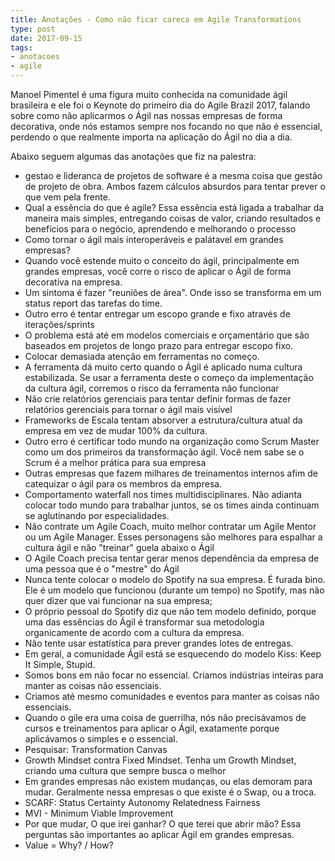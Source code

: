```yaml
---
title: Anotações - Como não ficar careca em Agile Transformations
type: post
date: 2017-09-15
tags:
- anotacoes
- agile
---
```


Manoel Pimentel é uma figura muito conhecida na comunidade ágil brasileira e ele foi o Keynote do primeiro dia do Agile Brazil 2017, falando sobre como não aplicarmos o Ágil nas nossas empresas de forma decorativa, onde nós estamos sempre nos focando no que não é essencial, perdendo o que realmente importa na aplicação do Ágil no dia a dia.

Abaixo seguem algumas das anotações que fiz na palestra:

- gestao e lideranca de projetos de software é a mesma coisa que gestão de projeto de obra. Ambos fazem cálculos absurdos para tentar prever o que vem pela frente.
- Qual a essência do que é agile? Essa essência está ligada a trabalhar da maneira mais simples, entregando coisas de valor, criando resultados e benefícios para o negócio, aprendendo e melhorando o processo
- Como tornar o ágil mais interoperáveis e palátavel em grandes empresas? 
- Quando você estende muito o conceito do ágil, principalmente em grandes empresas, você corre o risco de aplicar o Ágil de forma decorativa na empresa.
- Um sintoma é fazer "reuniões de área". Onde isso se transforma em um status report das tarefas do time.
- Outro erro é tentar entregar um escopo grande e fixo através de iterações/sprints
- O problema está até em modelos comerciais e orçamentário que são baseados em projetos de longo prazo para entregar escopo fixo.
- Colocar demasiada atenção em ferramentas no começo.
- A ferramenta dá muito certo quando o Ágil é aplicado numa cultura estabilizada. Se usar a ferramenta deste o começo da implementação da cultura ágil, corremos o risco da ferramenta não funcionar
- Não crie relatórios gerenciais para tentar definir formas de fazer relatórios gerenciais para tornar o ágil mais visível
- Frameworks de Escala tentam absorver a estrutura/cultura atual da empresa em vez de mudar 100% da cultura.
- Outro erro é certificar todo mundo na organização como Scrum Master como um dos primeiros da transformação ágil. Você nem sabe se o Scrum é a melhor prática para sua empresa
- Outras empresas que fazem milhares de treinamentos internos afim de catequizar o ágil para os membros da empresa. 
- Comportamento waterfall nos times multidisciplinares. Não adianta colocar todo mundo para trabalhar juntos, se os times ainda continuam se aglutinando por especialidades.
- Não contrate um Agile Coach, muito melhor contratar um Agile Mentor ou um Agile Manager. Esses personagens são melhores para espalhar a cultura ágil e não "treinar" guela abaixo o Ágil
- O Agile Coach precisa tentar gerar menos dependência da empresa de uma pessoa que é o "mestre" do Ágil
- Nunca tente colocar o modelo do Spotify na sua empresa. É furada bino. Ele é um modelo que funcionou (durante um tempo) no Spotify, mas não quer dizer que vai funcionar na sua empresa;
- O próprio pessoal do Spotify diz que não tem modelo definido, porque uma das essências do Ágil é transformar sua metodologia organicamente de acordo com a cultura da empresa.
- Não tente usar estatística para prever grandes lotes de entregas. 
- Em geral, a comunidade Ágil está se esquecendo do modelo Kiss: Keep It Simple, Stupid.
- Somos bons em não focar no essencial. Criamos indústrias inteiras para manter as coisas não essenciais.
- Criamos até mesmo comunidades e eventos para manter as coisas não essenciais.
- Quando o gile era uma coisa de guerrilha, nós não precisávamos de cursos e treinamentos para aplicar o Ágil, exatamente porque aplicávamos o simples e o essencial.
- Pesquisar: Transformation Canvas
- Growth Mindset contra Fixed Mindset. Tenha um Growth Mindset, criando uma cultura que sempre busca o melhor
- Em grandes empresas não existem mudanças, ou elas demoram para mudar. Geralmente nessa empresas o que existe é o Swap, ou a troca.
- SCARF: Status Certainty Autonomy Relatedness Fairness
- MVI - Minimum Viable Improvement
- Por que mudar, O que irei ganhar? O que terei que abrir mão? Essa perguntas são importantes ao aplicar Ágil em grandes empresas.
- Value = Why? / How?